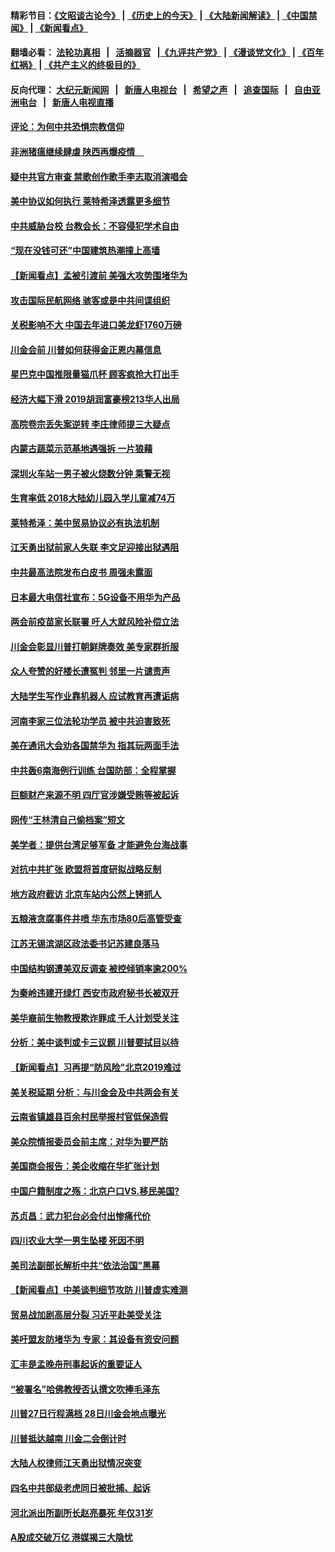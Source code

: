 #### 精彩节目：[《文昭谈古论今》](http://155.138.205.71/wenzhao) | [《历史上的今天》](http://155.138.205.71/today-in-history) | [《大陆新闻解读》](http://155.138.205.71/ntdtv-comedy) | [《中国禁闻》](http://155.138.205.71/ntdtv-news) | [《新闻看点》](http://155.138.205.71/news-insight) 

 #### 翻墙必看： [法轮功真相](http://155.138.205.71:10000/videos/truth.html) &nbsp;&nbsp;|&nbsp;&nbsp; [活摘器官](http://155.138.205.71:10000/videos/res/Organs/) &nbsp;&nbsp;|[《九评共产党》](http://155.138.205.71:10000/videos/jiuping) | [《漫谈党文化》](http://155.138.205.71:10000/videos/mtdwh) | [《百年红祸》](http://155.138.205.71:10000/videos/bnhh) | [《共产主义的终极目的》](http://155.138.205.71:10000/videos/res/zjmd) 

 #### 反向代理： [大纪元新闻网](http://155.138.205.71:10080/) &nbsp;&nbsp;|&nbsp;&nbsp; [新唐人电视台](http://155.138.205.71:8000/) &nbsp;&nbsp;|&nbsp;&nbsp; [希望之声](http://155.138.205.71:8200/) &nbsp;&nbsp;|&nbsp;&nbsp; [追查国际](http://155.138.205.71:10010/) &nbsp;&nbsp;|&nbsp;&nbsp; [自由亚洲电台](http://155.138.205.71:9800/) &nbsp;&nbsp;|&nbsp;&nbsp; [新唐人电视直播](http://155.138.205.71/) 

#### [评论：为何中共恐惧宗教信仰](../pages/nsc413/n11077667.md?t=02280036) 

#### [非洲猪瘟继续肆虐 陕西再爆疫情　](../pages/nsc413/n11077703.md?t=02280036) 

#### [疑中共官方审查 禁歌创作歌手李志取消演唱会](../pages/nsc413/n11077525.md?t=02280036) 

#### [美中协议如何执行 莱特希泽透露更多细节](../pages/nsc413/n11077895.md?t=02280036) 

#### [中共威胁台校 台教会长：不容侵犯学术自由](../pages/nsc413/n11076819.md?t=02280036) 

#### [“现在没钱可还”中国建筑热潮撞上高墙](../pages/nsc413/n11077281.md?t=02280036) 

#### [【新闻看点】孟被引渡前 美强大攻势围堵华为](../pages/nsc413/n11077529.md?t=02280036) 

#### [攻击国际民航网络 骇客或是中共间谍组织](../pages/nsc413/n11077876.md?t=02280036) 

#### [关税影响不大 中国去年进口美龙虾1760万磅](../pages/nsc413/n11077572.md?t=02280036) 

#### [川金会前 川普如何获得金正恩内幕信息](../pages/nsc413/n11077790.md?t=02280036) 

#### [星巴克中国推限量猫爪杯 顾客疯抢大打出手](../pages/nsc413/n11077445.md?t=02280036) 

#### [经济大幅下滑 2019胡润富豪榜213华人出局](../pages/nsc413/n11077154.md?t=02280036) 

#### [高院卷宗丢失案逆转 李庄律师提三大疑点](../pages/nsc413/n11077347.md?t=02280036) 

#### [内蒙古蔬菜示范基地遇强拆 一片狼藉](../pages/nsc413/n11077581.md?t=02280036) 

#### [深圳火车站一男子被火烧数分钟 乘警无视](../pages/nsc413/n11077487.md?t=02280036) 

#### [生育率低 2018大陆幼儿园入学儿童减74万](../pages/nsc413/n11077185.md?t=02280036) 

#### [莱特希泽：美中贸易协议必有执法机制](../pages/nsc413/n11077336.md?t=02280036) 

#### [江天勇出狱前家人失联 李文足迎接出狱遇阻](../pages/nsc413/n11077327.md?t=02280036) 

#### [中共最高法院发布白皮书 周强未露面](../pages/nsc413/n11077300.md?t=02280036) 

#### [日本最大电信社宣布：5G设备不用华为产品](../pages/nsc413/n11076644.md?t=02280036) 

#### [两会前疫苗家长联署 吁人大就风险补偿立法](../pages/nsc413/n11072297.md?t=02280036) 

#### [川金会彰显川普打朝鲜牌奏效 美专家群折服](../pages/nsc413/n11076128.md?t=02280036) 


#### [众人夸赞的好楼长遭冤判 邻里一片谴责声](../pages/nsc413/n11073042.md?t=02280036) 

#### [大陆学生写作业靠机器人 应试教育再遭诟病](../pages/nsc413/n11075320.md?t=02280036) 

#### [河南李家三位法轮功学员 被中共迫害致死](../pages/nsc413/n11076322.md?t=02280036) 

#### [美在通讯大会劝各国禁华为 指其玩两面手法](../pages/nsc413/n11074409.md?t=02280036) 

#### [中共轰6南海例行训练 台国防部：全程掌握](../pages/nsc413/n11076422.md?t=02280036) 

#### [巨额财产来源不明 四厅官涉嫌受贿等被起诉](../pages/nsc413/n11076209.md?t=02280036) 

#### [网传“王林清自己偷档案”短文](../pages/nsc413/n11075746.md?t=02280036) 

#### [美学者：提供台湾足够军备 才能避免台海战事](../pages/nsc413/n11075635.md?t=02280036) 

#### [对抗中共扩张 欧盟将首度研拟战略反制](../pages/nsc413/n11075452.md?t=02280036) 

#### [地方政府截访 北京车站内公然上铐抓人](../pages/nsc413/n11074476.md?t=02280036) 

#### [五粮液贪腐事件井喷 华东市场80后高管受查](../pages/nsc413/n11074425.md?t=02280036) 

#### [江苏无锡滨湖区政法委书记苏建良落马](../pages/nsc413/n11074432.md?t=02280036) 

#### [中国结构钢遭美双反调查 被控倾销率逾200%](../pages/nsc413/n11073550.md?t=02280036) 

#### [为秦岭违建开绿灯 西安市政府秘书长被双开](../pages/nsc413/n11073327.md?t=02280036) 

#### [美华裔前生物教授欺诈罪成 千人计划受关注](../pages/nsc413/n11073371.md?t=02280036) 

#### [分析：美中谈判或卡三议题 川普要拭目以待](../pages/nsc413/n11073388.md?t=02280036) 

#### [【新闻看点】习再提“防风险”北京2019难过](../pages/nsc413/n11073044.md?t=02280036) 

#### [美关税延期 分析：与川金会及中共两会有关](../pages/nsc413/n11073067.md?t=02280036) 

#### [云南省镇雄县百余村民举报村官低保造假](../pages/nsc413/n11073213.md?t=02280036) 

#### [美众院情报委员会前主席：对华为要严防](../pages/nsc413/n11072954.md?t=02280036) 

#### [美国商会报告：美企收缩在华扩张计划](../pages/nsc413/n11073043.md?t=02280036) 

#### [中国户籍制度之殇：北京户口VS.移民美国?](../pages/nsc413/n11073352.md?t=02280036) 

#### [苏贞昌：武力犯台必会付出惨痛代价](../pages/nsc413/n11072316.md?t=02280036) 

#### [四川农业大学一男生坠楼 死因不明](../pages/nsc413/n11073203.md?t=02280036) 

#### [美司法副部长解析中共“依法治国”黑幕](../pages/nsc413/n11073131.md?t=02280036) 

#### [【新闻看点】中美谈判细节攻防 川普虚实难测](../pages/nsc413/n11072797.md?t=02280036) 

#### [贸易战加剧高层分裂 习近平赴美受关注](../pages/nsc413/n11072844.md?t=02280036) 

#### [美吁盟友防堵华为 专家：其设备有资安问题](../pages/nsc413/n11072584.md?t=02280036) 

#### [汇丰是孟晚舟刑事起诉的重要证人](../pages/nsc413/n11072839.md?t=02280036) 

#### [“被署名”哈佛教授否认撰文吹捧毛泽东](../pages/nsc413/n11072615.md?t=02280036) 

#### [川普27日行程满档 28日川金会地点曝光](../pages/nsc413/n11072807.md?t=02280036) 

#### [川普抵达越南 川金二会倒计时](../pages/nsc413/n11072671.md?t=02280036) 


#### [大陆人权律师江天勇出狱情况突变](../pages/nsc413/n11072180.md?t=02280036) 

#### [四名中共部级老虎同日被批捕、起诉](../pages/nsc413/n11071779.md?t=02280036) 

#### [河北派出所副所长赵亮暴死 年仅31岁](../pages/nsc413/n11070619.md?t=02280036) 

#### [A股成交破万亿 港媒揭三大隐忧](../pages/nsc413/n11071826.md?t=02280036) 


